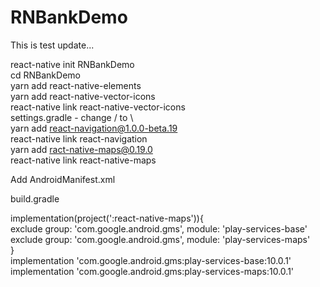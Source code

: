 # RNBankDemo
This is test update...

react-native init RNBankDemo  
cd RNBankDemo  
yarn add react-native-elements  
yarn add react-native-vector-icons  
react-native link react-native-vector-icons  
settings.gradle - change / to \  
yarn add react-navigation@1.0.0-beta.19  
react-native link react-navigation  
yarn add ract-native-maps@0.19.0  
react-native link react-native-maps  

Add AndroidManifest.xml  

 <meta-data android:name="com.google.android.geo.API_KEY" android:value=""/>  
 
build.gradle  

implementation(project(':react-native-maps')){  
       exclude group: 'com.google.android.gms', module: 'play-services-base'  
       exclude group: 'com.google.android.gms', module: 'play-services-maps'  
   }  
   implementation 'com.google.android.gms:play-services-base:10.0.1'  
   implementation 'com.google.android.gms:play-services-maps:10.0.1'  
